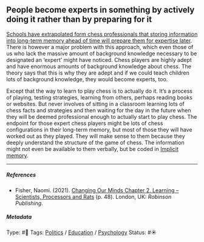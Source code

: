 ## People become experts in something by actively doing it rather than by preparing for it

[Schools have extrapolated form chess professionals that storing information into long-term memory ahead of time will prepare them for expertise later](Schools%20have%20extrapolated%20form%20chess%20professionals%20that%20storing%20information%20into%20long-term%20memory%20ahead%20of%20time%20will%20prepare%20them%20for%20expertise%20later.md). There is however a major problem with this approach, which even those of us who lack the massive amount of background knowledge necessary to be designated an ‘expert’ might have noticed. Chess players are highly adept and have enormous amounts of background knowledge about chess. The theory says that this is why they are adept and if we could teach children lots of background knowledge, they would become experts, too.

Except that the way to learn to play chess is to actually do it. It’s a process of playing, testing strategies, learning from others, perhaps reading books or websites. But never involves of sitting in a classroom learning lots of chess facts and strategies and then waiting for the day in the future when they will be deemed professional enough to actually start to play chess. The endpoint for those expert chess players might be lots of chess configurations in their long-term memory, but most of those they will have worked out as they played. They will make sense to them because they deeply understand the structure of the game of chess. The information might not even be available to them verbally, but be coded in [Implicit memory]().

---

##### References

* Fisher, Naomi. (2021). [Changing Our Minds Chapter 2. Learning – Scientists, Processors and Rats](Changing%20Our%20Minds%20Chapter%202.%20Learning%20%E2%80%93%20Scientists,%20Processors%20and%20Rats.md) (p. 48). London, UK: *Robinson Publishing*.

##### Metadata

Type: #🔴 
Tags: [Politics](Politics.md) / [Education]() / [Psychology](Psychology.md)
Status: #☀️ 
